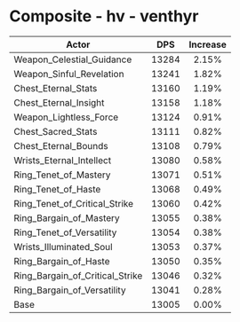 # Composite - hv - venthyr
| Actor | DPS | Increase |
|---|:---:|:---:|
|Weapon_Celestial_Guidance|13284|2.15%|
|Weapon_Sinful_Revelation|13241|1.82%|
|Chest_Eternal_Stats|13160|1.19%|
|Chest_Eternal_Insight|13158|1.18%|
|Weapon_Lightless_Force|13124|0.91%|
|Chest_Sacred_Stats|13111|0.82%|
|Chest_Eternal_Bounds|13108|0.79%|
|Wrists_Eternal_Intellect|13080|0.58%|
|Ring_Tenet_of_Mastery|13071|0.51%|
|Ring_Tenet_of_Haste|13068|0.49%|
|Ring_Tenet_of_Critical_Strike|13060|0.42%|
|Ring_Bargain_of_Mastery|13055|0.38%|
|Ring_Tenet_of_Versatility|13054|0.38%|
|Wrists_Illuminated_Soul|13053|0.37%|
|Ring_Bargain_of_Haste|13050|0.35%|
|Ring_Bargain_of_Critical_Strike|13046|0.32%|
|Ring_Bargain_of_Versatility|13041|0.28%|
|Base|13005|0.00%|
